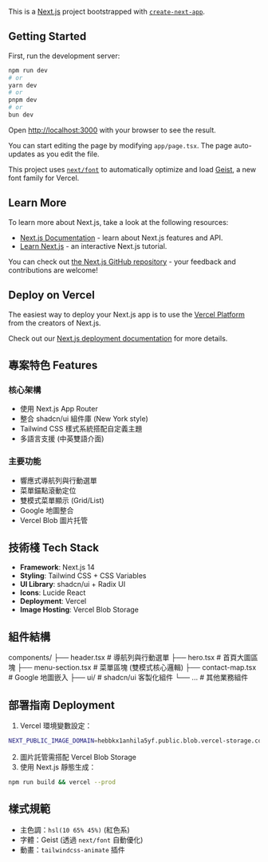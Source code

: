 This is a [Next.js](https://nextjs.org) project bootstrapped with [`create-next-app`](https://nextjs.org/docs/app/api-reference/cli/create-next-app).

## Getting Started

First, run the development server:

```bash
npm run dev
# or
yarn dev
# or
pnpm dev
# or
bun dev
```

Open [http://localhost:3000](http://localhost:3000) with your browser to see the result.

You can start editing the page by modifying `app/page.tsx`. The page auto-updates as you edit the file.

This project uses [`next/font`](https://nextjs.org/docs/app/building-your-application/optimizing/fonts) to automatically optimize and load [Geist](https://vercel.com/font), a new font family for Vercel.

## Learn More

To learn more about Next.js, take a look at the following resources:

- [Next.js Documentation](https://nextjs.org/docs) - learn about Next.js features and API.
- [Learn Next.js](https://nextjs.org/learn) - an interactive Next.js tutorial.

You can check out [the Next.js GitHub repository](https://github.com/vercel/next.js) - your feedback and contributions are welcome!

## Deploy on Vercel

The easiest way to deploy your Next.js app is to use the [Vercel Platform](https://vercel.com/new?utm_medium=default-template&filter=next.js&utm_source=create-next-app&utm_campaign=create-next-app-readme) from the creators of Next.js.

Check out our [Next.js deployment documentation](https://nextjs.org/docs/app/building-your-application/deploying) for more details.

## 專案特色 Features

### 核心架構
- 使用 Next.js App Router
- 整合 shadcn/ui 組件庫 (New York style)
- Tailwind CSS 樣式系統搭配自定義主題
- 多語言支援 (中英雙語介面)

### 主要功能
- 響應式導航列與行動選單
- 菜單錨點滾動定位
- 雙模式菜單顯示 (Grid/List)
- Google 地圖整合
- Vercel Blob 圖片托管

## 技術棧 Tech Stack
- **Framework**: Next.js 14
- **Styling**: Tailwind CSS + CSS Variables
- **UI Library**: shadcn/ui + Radix UI
- **Icons**: Lucide React
- **Deployment**: Vercel
- **Image Hosting**: Vercel Blob Storage

## 組件結構
components/
├── header.tsx # 導航列與行動選單
├── hero.tsx # 首頁大圖區塊
├── menu-section.tsx # 菜單區塊 (雙模式核心邏輯)
├── contact-map.tsx # Google 地圖嵌入
├── ui/ # shadcn/ui 客製化組件
└── ... # 其他業務組件

## 部署指南 Deployment
1. Vercel 環境變數設定：

```bash
NEXT_PUBLIC_IMAGE_DOMAIN=hebbkx1anhila5yf.public.blob.vercel-storage.com
```
2. 圖片託管需搭配 Vercel Blob Storage
3. 使用 Next.js 靜態生成：
```bash
npm run build && vercel --prod
```

## 樣式規範
- 主色調：`hsl(10 65% 45%)` (紅色系)
- 字體：Geist (透過 `next/font` 自動優化)
- 動畫：`tailwindcss-animate` 插件
